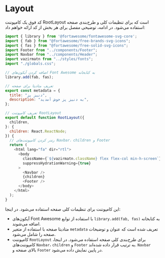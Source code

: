 # Layout

کد فوق یک کامپوننت RootLayout است که برای تنظیمات کلی و طرح‌بندی صفحه استفاده می‌شود. در ادامه، توضیحی مفصل برای هر بخش از کد ارائه خواهم داد:

```javascript
import { library } from '@fortawesome/fontawesome-svg-core';
import { fab } from "@fortawesome/free-brands-svg-icons";
import { fas } from "@fortawesome/free-solid-svg-icons";
import Footer from "../components/Footer";
import Navbar from "../components/Header";
import vazirmatn from "../styles/fonts";
import "./globals.css";

// اضافه کردن آیکون‌های Font Awesome به کتابخانه
library.add(fab, fas);

// تعریف متادیتا برای صفحه
export const metadata = {
  title: "دنیز پز",
  description: "به دنیز پز خوش آمدید",
};

// تعریف کامپوننت RootLayout
export default function RootLayout({
  children,
}: {
  children: React.ReactNode;
}) {
  // رندر کردن کامپوننت‌های Navbar، children و Footer
  return (
    <html lang="fa" dir="rtl">
      <body
        className={`${vazirmatn.className} flex flex-col min-h-screen`}
        suppressHydrationWarning={true}
      >
        <Navbar />
        {children}
        <Footer />
      </body>
    </html>
  );
}
```

این کامپوننت برای تنظیمات کلی صفحه استفاده می‌شود. در اینجا:

- آیکون‌های Font Awesome با استفاده از توابع `library.add(fab, fas)` به کتابخانه اضافه می‌شوند.
- متادیتا صفحه با استفاده از متغیر `metadata` تعریف شده است که عنوان و توضیحات صفحه را شامل می‌شود.
- کامپوننت `RootLayout` برای طرح‌بندی کلی صفحه استفاده می‌شود. در اینجا، کامپوننت‌های `Navbar`، `children` و `Footer` به ترتیب قرار داده شده‌اند. `Navbar` بالای صفحه و `Footer` در پایین نمایش داده می‌شود.
